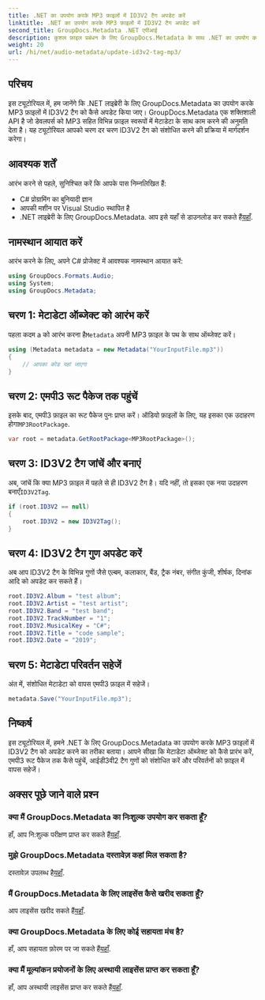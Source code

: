 ```yaml
---
title: .NET का उपयोग करके MP3 फ़ाइलों में ID3V2 टैग अपडेट करें
linktitle: .NET का उपयोग करके MP3 फ़ाइलों में ID3V2 टैग अपडेट करें
second_title: GroupDocs.Metadata .NET एपीआई
description: कुशल फ़ाइल प्रबंधन के लिए GroupDocs.Metadata के साथ .NET का उपयोग करके MP3 फ़ाइलों में ID3V2 टैग को अपडेट करना सीखें।
weight: 20
url: /hi/net/audio-metadata/update-id3v2-tag-mp3/
---
```

## परिचय
इस ट्यूटोरियल में, हम जानेंगे कि .NET लाइब्रेरी के लिए GroupDocs.Metadata का उपयोग करके MP3 फ़ाइलों में ID3V2 टैग को कैसे अपडेट किया जाए। GroupDocs.Metadata एक शक्तिशाली API है जो डेवलपर्स को MP3 सहित विभिन्न फ़ाइल स्वरूपों में मेटाडेटा के साथ काम करने की अनुमति देता है। यह ट्यूटोरियल आपको चरण दर चरण ID3V2 टैग को संशोधित करने की प्रक्रिया में मार्गदर्शन करेगा।
## आवश्यक शर्तें
आरंभ करने से पहले, सुनिश्चित करें कि आपके पास निम्नलिखित हैं:
- C# प्रोग्रामिंग का बुनियादी ज्ञान
- आपकी मशीन पर Visual Studio स्थापित है
-  .NET लाइब्रेरी के लिए GroupDocs.Metadata. आप इसे यहाँ से डाउनलोड कर सकते हैं[यहाँ](https://releases.groupdocs.com/metadata/net/).

## नामस्थान आयात करें
आरंभ करने के लिए, अपने C# प्रोजेक्ट में आवश्यक नामस्थान आयात करें:
```csharp
using GroupDocs.Formats.Audio;
using System;
using GroupDocs.Metadata;
```
## चरण 1: मेटाडेटा ऑब्जेक्ट को आरंभ करें
 पहला कदम a को आरंभ करना है`Metadata` अपनी MP3 फ़ाइल के पथ के साथ ऑब्जेक्ट करें।
```csharp
using (Metadata metadata = new Metadata("YourInputFile.mp3"))
{
    // आपका कोड यहां जाएगा
}
```
## चरण 2: एमपी3 रूट पैकेज तक पहुंचें
 इसके बाद, एमपी3 फ़ाइल का रूट पैकेज पुनः प्राप्त करें। ऑडियो फ़ाइलों के लिए, यह इसका एक उदाहरण होगा`MP3RootPackage`.
```csharp
var root = metadata.GetRootPackage<MP3RootPackage>();
```
## चरण 3: ID3V2 टैग जांचें और बनाएं
 अब, जांचें कि क्या MP3 फ़ाइल में पहले से ही ID3V2 टैग है। यदि नहीं, तो इसका एक नया उदाहरण बनाएँ`ID3V2Tag`.
```csharp
if (root.ID3V2 == null)
{
    root.ID3V2 = new ID3V2Tag();
}
```
## चरण 4: ID3V2 टैग गुण अपडेट करें
अब आप ID3V2 टैग के विभिन्न गुणों जैसे एल्बम, कलाकार, बैंड, ट्रैक नंबर, संगीत कुंजी, शीर्षक, दिनांक आदि को अपडेट कर सकते हैं।
```csharp
root.ID3V2.Album = "test album";
root.ID3V2.Artist = "test artist";
root.ID3V2.Band = "test band";
root.ID3V2.TrackNumber = "1";
root.ID3V2.MusicalKey = "C#";
root.ID3V2.Title = "code sample";
root.ID3V2.Date = "2019";
```
## चरण 5: मेटाडेटा परिवर्तन सहेजें
अंत में, संशोधित मेटाडेटा को वापस एमपी3 फ़ाइल में सहेजें।
```csharp
metadata.Save("YourInputFile.mp3");
```

## निष्कर्ष
इस ट्यूटोरियल में, हमने .NET के लिए GroupDocs.Metadata का उपयोग करके MP3 फ़ाइलों में ID3V2 टैग को अपडेट करने का तरीका बताया। आपने सीखा कि मेटाडेटा ऑब्जेक्ट को कैसे प्रारंभ करें, एमपी3 रूट पैकेज तक कैसे पहुंचें, आईडी3वी2 टैग गुणों को संशोधित करें और परिवर्तनों को फ़ाइल में वापस सहेजें।

## अक्सर पूछे जाने वाले प्रश्न
### क्या मैं GroupDocs.Metadata का निःशुल्क उपयोग कर सकता हूँ?
 हाँ, आप नि:शुल्क परीक्षण प्राप्त कर सकते हैं[यहाँ](https://releases.groupdocs.com/).
### मुझे GroupDocs.Metadata दस्तावेज़ कहां मिल सकता है?
 दस्तावेज़ उपलब्ध है[यहाँ](https://tutorials.groupdocs.com/metadata/net/).
### मैं GroupDocs.Metadata के लिए लाइसेंस कैसे खरीद सकता हूँ?
 आप लाइसेंस खरीद सकते हैं[यहाँ](https://purchase.groupdocs.com/buy).
### क्या GroupDocs.Metadata के लिए कोई सहायता मंच है?
 हाँ, आप सहायता फ़ोरम पर जा सकते हैं[यहाँ](https://forum.groupdocs.com/c/metadata/14).
### क्या मैं मूल्यांकन प्रयोजनों के लिए अस्थायी लाइसेंस प्राप्त कर सकता हूँ?
 हाँ, आप अस्थायी लाइसेंस प्राप्त कर सकते हैं[यहाँ](https://purchase.groupdocs.com/temporary-license/).